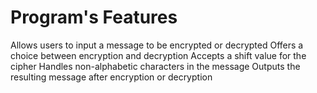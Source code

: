 # Program's Features
Allows users to input a message to be encrypted or decrypted
Offers a choice between encryption and decryption
Accepts a shift value for the cipher
Handles non-alphabetic characters in the message
Outputs the resulting message after encryption or decryption
